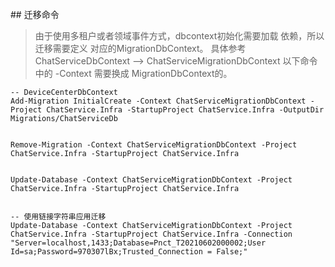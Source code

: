 ﻿﻿## 迁移命令

> 由于使用多租户或者领域事件方式，dbcontext初始化需要加载 依赖，所以迁移需要定义 对应的MigrationDbContext。
> 具体参考 ChatServiceDbContext  -->  ChatServiceMigrationDbContext 以下命令中的 -Context 需要换成 MigrationDbContext的。

```
-- DeviceCenterDbContext
Add-Migration InitialCreate -Context ChatServiceMigrationDbContext -Project ChatService.Infra -StartupProject ChatService.Infra -OutputDir Migrations/ChatServiceDb


Remove-Migration -Context ChatServiceMigrationDbContext -Project ChatService.Infra -StartupProject ChatService.Infra


Update-Database -Context ChatServiceMigrationDbContext -Project ChatService.Infra -StartupProject ChatService.Infra


-- 使用链接字符串应用迁移
Update-Database -Context ChatServiceMigrationDbContext -Project ChatService.Infra -StartupProject ChatService.Infra -Connection "Server=localhost,1433;Database=Pnct_T20210602000002;User Id=sa;Password=970307lBx;Trusted_Connection = False;"


```
